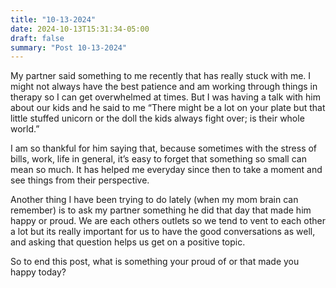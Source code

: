 ```yaml
---
title: "10-13-2024"
date: 2024-10-13T15:31:34-05:00
draft: false
summary: "Post 10-13-2024"
---
```


My partner said something to me recently that has really stuck with me. I might 
not always have the best patience and am working through things in therapy so I 
can get overwhelmed at times. But I was having a talk with him about our kids and 
he said to me “There might be a lot on your plate but that little stuffed unicorn 
or the doll the kids always fight over; is their whole world.” 

I am so thankful for him saying that, because sometimes with the stress of bills, 
work, life in general, it’s easy to forget that something so small can mean so much. 
It has helped me everyday since then to take a moment and see things from their 
perspective. 

Another thing I have been trying to do lately (when my mom brain can remember) 
is to ask my partner something he did that day that made him happy or proud. We 
are each others outlets so we tend to vent to each other a lot but its really 
important for us to have the good conversations as well, and asking that question 
helps us get on a positive topic. 

So to end this post, what is something your proud of or that made you happy today?

